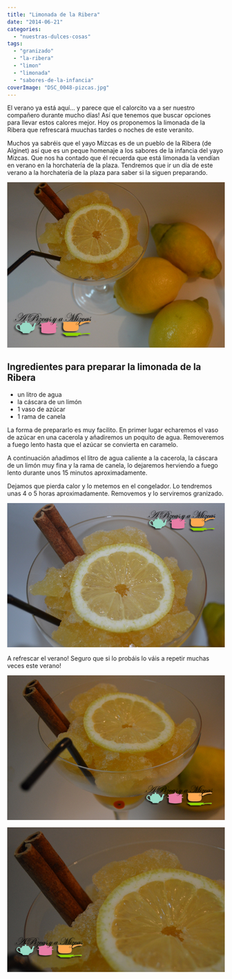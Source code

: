```yaml
---
title: "Limonada de la Ribera"
date: "2014-06-21"
categories:
  - "nuestras-dulces-cosas"
tags:
  - "granizado"
  - "la-ribera"
  - "limon"
  - "limonada"
  - "sabores-de-la-infancia"
coverImage: "DSC_0048-pizcas.jpg"
---
```


El verano ya está aquí... y parece que el calorcito va a ser nuestro compañero durante mucho días! Así que tenemos que buscar opciones para llevar estos calores mejor. Hoy os proponemos la limonada de la Ribera que refrescará muuchas tardes o noches de este veranito.

Muchos ya sabréis que el yayo Mizcas es de un pueblo de la Ribera (de Alginet) así que es un peque homenaje a los sabores de la infancia del yayo Mizcas. Que nos ha contado que él recuerda que está limonada la vendían en verano en la horchatería de la plaza. Tendremos que ir un día de este verano a la horchatería de la plaza para saber si la siguen preparando.

![limonada de la ribera ](images/DSC_0040-pizcas.jpg)

## Ingredientes para preparar la limonada de la Ribera

- un litro de agua
- la cáscara de un limón
- 1 vaso de azúcar
- 1 rama de canela

La forma de prepararlo es muy facilito. En primer lugar echaremos el vaso de azúcar en una cacerola y añadiremos un poquito de agua. Removeremos a fuego lento hasta que el azúcar se convierta en caramelo.

A continuación añadimos el litro de agua caliente a la cacerola, la cáscara de un limón muy fina y la rama de canela, lo dejaremos herviendo a fuego lento durante unos 15 minutos aproximadamente.

Dejamos que pierda calor y lo metemos en el congelador. Lo tendremos unas 4 o 5 horas aproximadamente. Removemos y lo serviremos granizado.

![limonada de la ribera ](images/DSC_0041-pizcas.jpg)

A refrescar el verano! Seguro que si lo probáis lo váis a repetir muchas veces este verano!

![limonada de la ribera ](images/DSC_0048-pizcas.jpg)

![limonada de la ribera ](images/DSC_0050-pizcas2.jpg)
